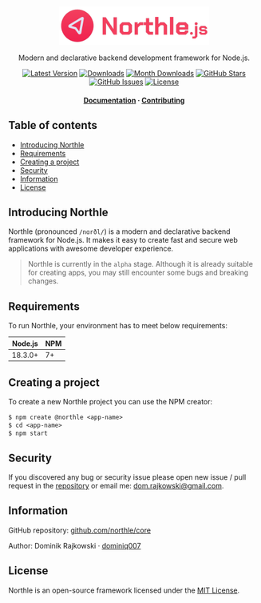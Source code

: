 <div align="center">
  <p align="center">
    <img src=".github/logo-full.png" width="300" alt="Northle logo">
  </p>

  <p align="center">Modern and declarative backend development framework for Node.js.</p>

  <p align="center">
    <a href="https://www.npmjs.com/package/@northle/core" target="_blank"><img src="https://img.shields.io/npm/v/@northle/core.svg?style=flat-square&labelColor=333842&color=8b5cf6" alt="Latest Version"></a>
    <a href="https://www.npmjs.com/package/@northle/core" target="_blank"><img src="https://img.shields.io/npm/dt/@northle/core.svg?style=flat-square&labelColor=333842&color=3b82f6" alt="Downloads"></a>
    <a href="https://www.npmjs.com/package/@northle/core" target="_blank"><img src="https://img.shields.io/npm/dm/@northle/core.svg?style=flat-square&labelColor=333842&color=3b82f6" alt="Month Downloads"></a>
    <a href="https://github.com/northle/core" target="_blank"><img src="https://img.shields.io/github/stars/northle/core?style=flat-square&labelColor=333842&color=3b82f6" alt="GitHub Stars"></a>
    <a href="https://github.com/northle/core" target="_blank"><img src="https://img.shields.io/github/issues/northle/core?style=flat-square&labelColor=333842&color=22c55e" alt="GitHub Issues"></a>
    <a href="https://www.npmjs.com/package/@northle/core" target="_blank"><img src="https://img.shields.io/npm/l/@northle/core.svg?style=flat-square&labelColor=333842&color=22c55e" alt="License"></a>
  </p>

  <h4>
    <a href="README.md">Documentation</a>
    <span> · </span>
    <a href="https://github.com/northle/core/blob/main/.github/CONTRIBUTING.md">Contributing</a>
  </h4>
</div>

<!-- omit in toc -->
## Table of contents

- [Introducing Northle](#introducing-northle)
- [Requirements](#requirements)
- [Creating a project](#creating-a-project)
- [Security](#security)
- [Information](#information)
- [License](#license)

## Introducing Northle

Northle (pronounced `/nɑrðl/`) is a modern and declarative backend framework for Node.js. It makes it easy to create fast and secure web applications with awesome developer experience.

> Northle is currently in the `alpha` stage. Although it is already suitable for creating apps, you may still encounter some bugs and breaking changes.

## Requirements

To run Northle, your environment has to meet below requirements:

| Node.js | NPM |
| ------- | --- |
| 18.3.0+ | 7+  |

## Creating a project

To create a new Northle project you can use the NPM creator:

```shell
$ npm create @northle <app-name>
$ cd <app-name>
$ npm start
```

## Security

If you discovered any bug or security issue please open new issue / pull request in the [repository](https://github.com/northle/core) or email me: dom.rajkowski@gmail.com.

## Information

GitHub repository: [github.com/northle/core](https://github.com/northle/core)

Author: Dominik Rajkowski · [dominiq007](https://github.com/dominiq007)

## License

Northle is an open-source framework licensed under the [MIT License](https://github.com/northle/core/blob/main/LICENSE).
